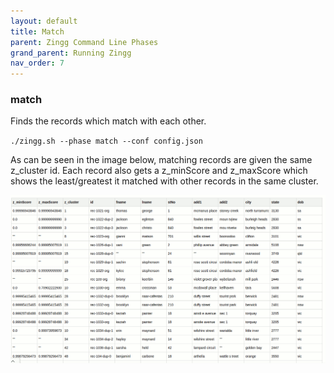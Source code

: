 ```yaml
---
layout: default
title: Match
parent: Zingg Command Line Phases
grand_parent: Running Zingg
nav_order: 7
---
```


### match
Finds the records which match with each other. 

`./zingg.sh --phase match --conf config.json`

As can be seen in the image below, matching records are given the same z_cluster id. Each record also gets a z_minScore and z_maxScore which shows the least/greatest it matched with other records in the same cluster. 

![Match results](/assets/match.gif)
